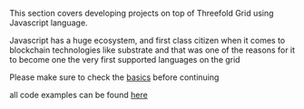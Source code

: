 This section covers developing projects on top of Threefold Grid using Javascript language.

Javascript has a huge ecosystem, and first class citizen when it comes to blockchain technologies like substrate and that was one of the reasons for it to become one the very first supported languages on the grid

Please make sure to check the [basics](../getstarted/tfgrid3_getstarted.md) before continuing

all code examples can be found [here](https://github.com/threefoldtech/grid3_client_ts/tree/development/scripts)
